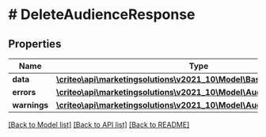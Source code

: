 # # DeleteAudienceResponse

## Properties

Name | Type | Description | Notes
------------ | ------------- | ------------- | -------------
**data** | [**\criteo\api\marketingsolutions\v2021_10\Model\BasicAudienceDefinition**](BasicAudienceDefinition.md) |  |
**errors** | [**\criteo\api\marketingsolutions\v2021_10\Model\AudienceError[]**](AudienceError.md) |  |
**warnings** | [**\criteo\api\marketingsolutions\v2021_10\Model\AudienceWarning[]**](AudienceWarning.md) |  |

[[Back to Model list]](../../README.md#models) [[Back to API list]](../../README.md#endpoints) [[Back to README]](../../README.md)
